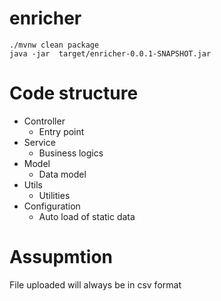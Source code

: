 # enricher

```shell
./mvnw clean package
java -jar  target/enricher-0.0.1-SNAPSHOT.jar
``` 

# Code structure

* Controller
    * Entry point
* Service
    * Business logics
* Model
    * Data model
* Utils
    * Utilities 
* Configuration
    * Auto load of static data
    
# Assupmtion

File uploaded will always be in csv format

